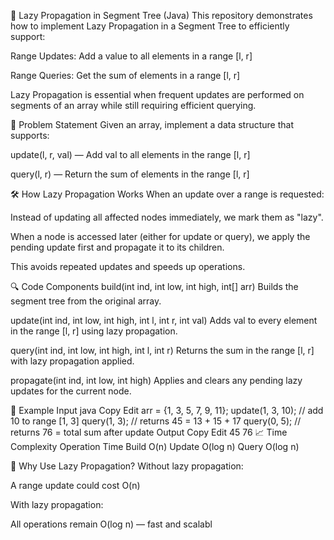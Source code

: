 🌿 Lazy Propagation in Segment Tree (Java)
This repository demonstrates how to implement Lazy Propagation in a Segment Tree to efficiently support:

Range Updates: Add a value to all elements in a range [l, r]

Range Queries: Get the sum of elements in a range [l, r]

Lazy Propagation is essential when frequent updates are performed on segments of an array while still requiring efficient querying.

📘 Problem Statement
Given an array, implement a data structure that supports:

update(l, r, val) — Add val to all elements in the range [l, r]

query(l, r) — Return the sum of elements in the range [l, r]

🛠️ How Lazy Propagation Works
When an update over a range is requested:

Instead of updating all affected nodes immediately, we mark them as "lazy".

When a node is accessed later (either for update or query), we apply the pending update first and propagate it to its children.

This avoids repeated updates and speeds up operations.

🔍 Code Components
build(int ind, int low, int high, int[] arr)
Builds the segment tree from the original array.

update(int ind, int low, int high, int l, int r, int val)
Adds val to every element in the range [l, r] using lazy propagation.

query(int ind, int low, int high, int l, int r)
Returns the sum in the range [l, r] with lazy propagation applied.

propagate(int ind, int low, int high)
Applies and clears any pending lazy updates for the current node.

🧪 Example
Input
java
Copy
Edit
arr = {1, 3, 5, 7, 9, 11};
update(1, 3, 10);     // add 10 to range [1, 3]
query(1, 3);          // returns 45 = 13 + 15 + 17
query(0, 5);          // returns 76 = total sum after update
Output
Copy
Edit
45
76
📈 Time Complexity
Operation	Time
Build	O(n)
Update	O(log n)
Query	O(log n)

🧠 Why Use Lazy Propagation?
Without lazy propagation:

A range update could cost O(n)

With lazy propagation:

All operations remain O(log n) — fast and scalabl
